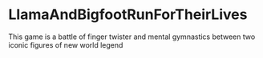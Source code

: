# LlamaAndBigfootRunForTheirLives
This game is a battle of finger twister and mental gymnastics between two iconic figures of new world legend
